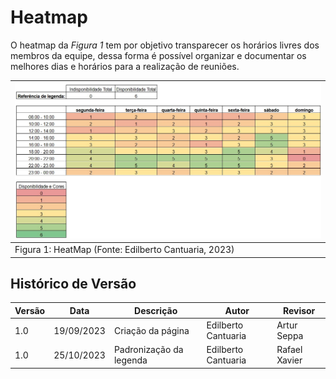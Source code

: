 # Heatmap

O heatmap da _Figura 1_ tem por objetivo transparecer os horários livres dos membros da equipe, dessa forma é possível organizar e documentar os melhores dias e horários para a realização de reuniões.

| ![Heatmap](../images/heatmap/heatmap.jpg "versionamento") |
|---------------------------------------------------|
| Figura 1: HeatMap (Fonte: Edilberto Cantuaria, 2023)      |



## Histórico de Versão

| Versão | Data       | Descrição                   | Autor             | Revisor         |
|--------|------------|-----------------------------|-------------------|-----------------|
| 1.0    | 19/09/2023|Criação da página|Edilberto Cantuaria   | Artur Seppa| 
| 1.0    | 25/10/2023|Padronização da legenda|Edilberto Cantuaria   | Rafael Xavier| 